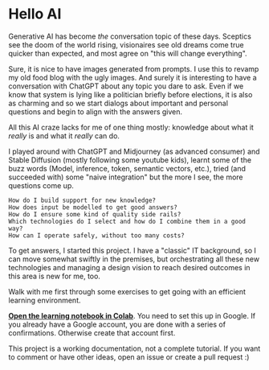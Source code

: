 # Hello AI

Generative AI has become *the* conversation topic of these days. Sceptics see the doom of the world rising, visionaires see old dreams come true quicker than expected, and most agree on "this will change everything".

Sure, it is nice to have images generated from prompts. I use this to revamp my old food blog with the ugly images. And surely it is interesting to have a conversation with ChatGPT about any topic you dare to ask. Even if we know that system is lying like a politician briefly before elections, it is also as charming and so we start dialogs about important and personal questions and begin to align with the answers given.

All this AI craze lacks for me of one thing mostly: knowledge about what it *really* is and what it *really* can do.

I played around with ChatGPT and Midjourney (as advanced consumer) and Stable Diffusion (mostly following some youtube kids), learnt some of the buzz words (Model, inference, token, semantic vectors, etc.), tried (and succeeded with) some "naive integration" but the more I see, the more questions come up.

    How do I build support for new knowledge?
    How does input be modelled to get good answers?
    How do I ensure some kind of quality side rails?
    Which technologies do I select and how do I combine them in a good way?
    How can I operate safely, without too many costs?

To get answers, I started this project. I have a "classic" IT background, so I can move somewhat swiftly in the premises, but orchestrating all these new technologies and managing a design vision to reach desired outcomes in this area is new for me, too.

Walk with me first through some exercises to get going with an efficient learning environment.

**[Open the learning notebook in Colab](https://colab.research.google.com/github/selfscrum/hello-ai/blob/main/learning.ipynb)**. You need to set this up in Google. If you already have a Google account, you are done with a series of confirmations. Otherwise create that account first.

This project is a working documentation, not a complete tutorial. If you want to comment or have other ideas, open an issue or create a pull request :)
